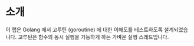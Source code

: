 # 소개

이 랩은 Golang 에서 고루틴 (goroutine) 에 대한 이해도를 테스트하도록 설계되었습니다. 고루틴은 함수의 동시 실행을 가능하게 하는 가벼운 실행 스레드입니다.
